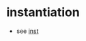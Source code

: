 instantiation
=============
- see [inst](https://github.com/n-crespo/NASA-2023/blob/master/pages/inst.md)
